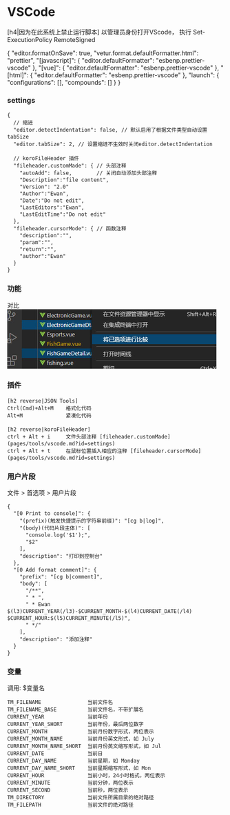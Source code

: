 # VSCode

[h4|因为在此系统上禁止运行脚本]
以管理员身份打开VScode，
执行 Set-ExecutionPolicy RemoteSigned

{
    "editor.formatOnSave": true,
    "vetur.format.defaultFormatter.html": "prettier",
    "[javascript]": {
        "editor.defaultFormatter": "esbenp.prettier-vscode"
    },
    "[vue]": {
        "editor.defaultFormatter": "esbenp.prettier-vscode"
    },
    "[html]": {
        "editor.defaultFormatter": "esbenp.prettier-vscode"
    },
    "launch": {
        "configurations": [],
        "compounds": []
    }
}


### settings
```O
{
  // 缩进
  "editor.detectIndentation": false, // 默认启用了根据文件类型自动设置tabSize
  "editor.tabSize": 2, // 设置缩进不生效时关闭editor.detectIndentation

  // koroFileHeader 插件
  "fileheader.customMade": { // 头部注释
    "autoAdd": false,        // 关闭自动添加头部注释
    "Description":"file content",
    "Version": "2.0"
    "Author":"Ewan",
    "Date":"Do not edit",
    "LastEditors":"Ewan",
    "LastEditTime":"Do not edit"    
  },
  "fileheader.cursorMode": { // 函数注释
    "description":"",
    "param":"",
    "return":"",
    "author":"Ewan"
  }
}
```
### 功能
对比<br>
![对比](../../assets/images/compare.jpg "ctrl+点选 右键[将已选项进行比较]")

### 插件
```table link
[h2 reverse|JSON Tools]
Ctrl(Cmd)+Alt+M    格式化代码
Alt+M              紧凑化代码

[h2 reverse|koroFileHeader]
ctrl + Alt + i     文件头部注释 [fileheader.customMade](pages/tools/vscode.md?id=settings)
ctrl + Alt + t     在鼠标位置插入相应的注释 [fileheader.cursorMode](pages/tools/vscode.md?id=settings)
```

### 用户片段
文件 > 首选项 > 用户片段
```popover
{
  "[0 Print to console]": {
    "(prefix)(触发快捷提示的字符串前缀)": "[cg b|log]",
    "(body)(代码片段主体)": [
      "console.log('$1');",
      "$2"
    ],
    "description": "打印到控制台"
  },
  "[0 Add format comment]": {
    "prefix": "[cg b|comment]",
    "body": [
      "/**",
      " * ",
      " * Ewan $(l3)CURRENT_YEAR(/l3)-$CURRENT_MONTH-$(l4)CURRENT_DATE(/l4) $CURRENT_HOUR:$(l5)CURRENT_MINUTE(/l5)",
      " */"
    ],
    "description": "添加注释"
  }
}
```

### 变量
调用: $变量名 
```table
TM_FILENAME               当前文件名
TM_FILENAME_BASE          当前文件名，不带扩展名
CURRENT_YEAR              当前年份
CURRENT_YEAR_SHORT        当前年份，最后两位数字
CURRENT_MONTH             当前月份数字形式，两位表示
CURRENT_MONTH_NAME        当前月份英文形式，如 July
CURRENT_MONTH_NAME_SHORT  当前月份英文缩写形式，如 Jul
CURRENT_DATE              当前日
CURRENT_DAY_NAME          当前星期，如 Monday
CURRENT_DAY_NAME_SHORT    当前星期缩写形式，如 Mon
CURRENT_HOUR              当前小时，24小时格式，两位表示
CURRENT_MINUTE            当前分钟，两位表示
CURRENT_SECOND            当前秒，两位表示
TM_DIRECTORY              当前文件所属目录的绝对路径
TM_FILEPATH               当前文件的绝对路径
```